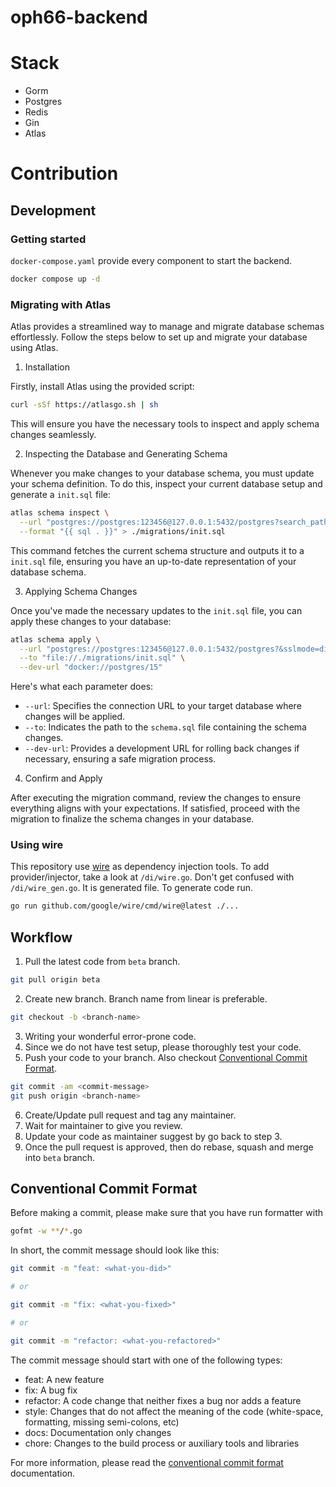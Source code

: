 # oph66-backend
# Stack
- Gorm
- Postgres
- Redis
- Gin
- Atlas

# Contribution

## Development
### Getting started
`docker-compose.yaml` provide every component to start the backend.
```sh
docker compose up -d
```

### Migrating with Atlas
Atlas provides a streamlined way to manage and migrate database schemas effortlessly. Follow the steps below to set up and migrate your database using Atlas.
1. Installation

Firstly, install Atlas using the provided script:

```bash
curl -sSf https://atlasgo.sh | sh
```

This will ensure you have the necessary tools to inspect and apply schema changes seamlessly.

2. Inspecting the Database and Generating Schema 

Whenever you make changes to your database schema, you must update your schema definition. To do this, inspect your current database setup and generate a `init.sql` file:

```bash
atlas schema inspect \
  --url "postgres://postgres:123456@127.0.0.1:5432/postgres?search_path=public&sslmode=disable" \
  --format "{{ sql . }}" > ./migrations/init.sql
```

This command fetches the current schema structure and outputs it to a `init.sql` file, ensuring you have an up-to-date representation of your database schema.

3. Applying Schema Changes

Once you've made the necessary updates to the `init.sql` file, you can apply these changes to your database:

```bash
atlas schema apply \
  --url "postgres://postgres:123456@127.0.0.1:5432/postgres?&sslmode=disable" \
  --to "file://./migrations/init.sql" \
  --dev-url "docker://postgres/15"
```

Here's what each parameter does:

- `--url`: Specifies the connection URL to your target database where changes will be applied.
- `--to`: Indicates the path to the `schema.sql` file containing the schema changes.
- `--dev-url`: Provides a development URL for rolling back changes if necessary, ensuring a safe migration process.

4. Confirm and Apply

After executing the migration command, review the changes to ensure everything aligns with your expectations. If satisfied, proceed with the migration to finalize the schema changes in your database.

### Using wire
This repository use [wire](https://github.com/google/wire) as dependency 
injection tools. To add provider/injector, take a look at `/di/wire.go`. Don't 
get confused with `/di/wire_gen.go`. It is generated file. To generate code
run.
```sh
go run github.com/google/wire/cmd/wire@latest ./...
```

## Workflow
1. Pull the latest code from `beta` branch.
```sh
git pull origin beta
```
2. Create new branch. Branch name from linear is preferable.
```sh
git checkout -b <branch-name>
```
3. Writing your wonderful error-prone code.
4. Since we do not have test setup, please thoroughly test your code.
5. Push your code to your branch. Also checkout [Conventional Commit Format](#conventional-commit-format).
```sh
git commit -am <commit-message>
git push origin <branch-name>
```
6. Create/Update pull request and tag any maintainer.
7. Wait for maintainer to give you review.
8. Update your code as maintainer suggest by go back to step 3.
9. Once the pull request is approved, then do rebase, squash and merge into `beta` branch.

## Conventional Commit Format
Before making a commit, please make sure that you have run formatter with
```sh
gofmt -w **/*.go
```
In short, the commit message should look like this:

```bash
git commit -m "feat: <what-you-did>"

# or

git commit -m "fix: <what-you-fixed>"

# or

git commit -m "refactor: <what-you-refactored>"
```

The commit message should start with one of the following types:

- feat: A new feature
- fix: A bug fix
- refactor: A code change that neither fixes a bug nor adds a feature
- style: Changes that do not affect the meaning of the code (white-space, formatting, missing semi-colons, etc)
- docs: Documentation only changes
- chore: Changes to the build process or auxiliary tools and libraries

For more information, please read the [conventional commit format](https://www.conventionalcommits.org/en/v1.0.0/) documentation.